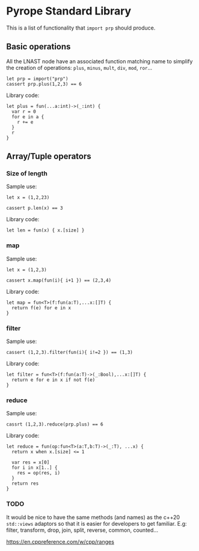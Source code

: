 # Pyrope Standard Library

This is a list of functionality that `import prp` should produce.

## Basic operations

All the LNAST node have an associated function matching name to simplify the
creation of operations: `plus`, `minus`, `mult`, `div`, `mod`, `ror`... 

```
let prp = import("prp")
cassert prp.plus(1,2,3) == 6
```

Library code:
```
let plus = fun(...a:int)->(_:int) {
  var r = 0
  for e in a {
    r += e
  }
  r
}
```

## Array/Tuple operators

### Size of length

Sample use:
```
let x = (1,2,23)

cassert p.len(x) == 3
```

Library code:
```
let len = fun(x) { x.[size] }
```

### map

Sample use:

```
let x = (1,2,3)

cassert x.map(fun(i){ i+1 }) == (2,3,4)
```

Library code:
```
let map = fun<T>(f:fun(a:T),...x:[]T) {
  return f(e) for e in x
}
```

### filter

Sample use:

```
cassert (1,2,3).filter(fun(i){ i!=2 }) == (1,3)
```

Library code:

```
let filter = fun<T>(f:fun(a:T)->(_:Bool),...x:[]T) {
  return e for e in x if not f(e)
}
```

### reduce

Sample use:

```
cassrt (1,2,3).reduce(prp.plus) == 6
```

Library code:

```
let reduce = fun(op:fun<T>(a:T,b:T)->(_:T), ...x) {
  return x when x.[size] <= 1

  var res = x[0]
  for i in x[1..] {
    res = op(res, i)
  }
  return res
}
```

### TODO

 It would be nice to have the same methods (and names) as the c++20 `std::views`
 adaptors so that it is easier for developers to get familiar. E.g: filter,
 transform, drop, join, split, reverse, common, counted...

 https://en.cppreference.com/w/cpp/ranges

